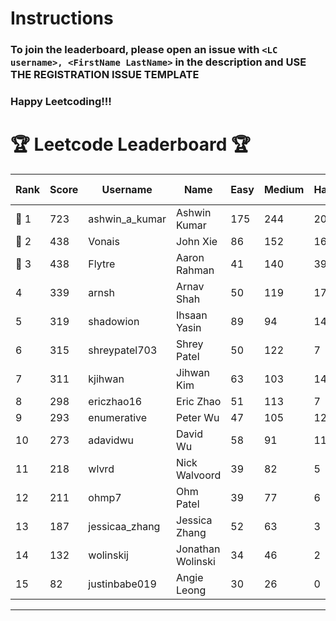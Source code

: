 # Instructions
### To join the leaderboard, please open an issue with `<LC username>, <FirstName LastName>` in the description and USE THE REGISTRATION ISSUE TEMPLATE
### Happy Leetcoding!!!


# 🏆 Leetcode Leaderboard 🏆

| Rank | Score | Username       | Name | Easy | Medium | Hard | Problems Solved |
|------|----------------|-----------------|-------------------|--------------|--------------|--------------|--------------|
| 🥇 1 | 723 | ashwin_a_kumar | Ashwin Kumar | 175 | 244 | 20 | 439 |
| 🥈 2 | 438 | Vonais | John Xie | 86 | 152 | 16 | 254 |
| 🥉 3 | 438 | Flytre | Aaron Rahman | 41 | 140 | 39 | 220 |
| 4 | 339 | arnsh | Arnav Shah | 50 | 119 | 17 | 186 |
| 5 | 319 | shadowion | Ihsaan Yasin | 89 | 94 | 14 | 197 |
| 6 | 315 | shreypatel703 | Shrey Patel | 50 | 122 | 7 | 179 |
| 7 | 311 | kjihwan | Jihwan Kim | 63 | 103 | 14 | 180 |
| 8 | 298 | ericzhao16 | Eric Zhao | 51 | 113 | 7 | 171 |
| 9 | 293 | enumerative | Peter Wu | 47 | 105 | 12 | 164 |
| 10 | 273 | adavidwu | David Wu | 58 | 91 | 11 | 160 |
| 11 | 218 | wlvrd | Nick Walvoord | 39 | 82 | 5 | 126 |
| 12 | 211 | ohmp7 | Ohm Patel | 39 | 77 | 6 | 122 |
| 13 | 187 | jessicaa_zhang | Jessica Zhang | 52 | 63 | 3 | 118 |
| 14 | 132 | wolinskij | Jonathan Wolinski | 34 | 46 | 2 | 82 |
| 15 | 82 | justinbabe019 | Angie Leong | 30 | 26 | 0 | 56 |
---
